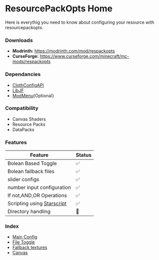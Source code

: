 # ResourcePackOpts Home

Here is everythig you need to know about configuring your resource with resourcepackopts.

### Downloads
- **Modrinth:** https://modrinth.com/mod/respackopts
- **CurseForge:** https://www.curseforge.com/minecraft/mc-mods/respackopts

### Dependancies
- [ClothConfigAPI](https://www.curseforge.com/minecraft/mc-mods/cloth-config/)
- [LibJF](https://modrinth.com/mod/libjf)
- [ModMenu](https://www.curseforge.com/minecraft/mc-mods/modmenu){Optional}

### Compatibility

- Canvas Shaders
- Resource Packs
- DataPacks

### Features

| Feature               | Status |
| --------------------- | ------ |
| Bolean Based Toggle | ✅ |
| Bolean fallback files | ✅ |
| slider configs | ✅ |
| number input configuration | ✅ |
| If not,AND,OR Operations | ✅ |
| Scripting using [Starscript](https://github.com/MeteorDevelopment/starscript/wiki) | ✅ |
| Directory handling | 🔄 |

### Index

- [Main Config](https://github.com/Network-For-Gamers/resourcepackoptsdocs/blob/main/MainConfig.md)
- [File Toggle](https://github.com/Network-For-Gamers/resourcepackoptsdocs/blob/main/ToggleFiles.md)
- [Fallback textures](https://github.com/Network-For-Gamers/resourcepackoptsdocs/fallbacks.md)
- [Canvas](https://github.com/Network-For-Gamers/resourcepackoptsdocs/filetoggle.md)
